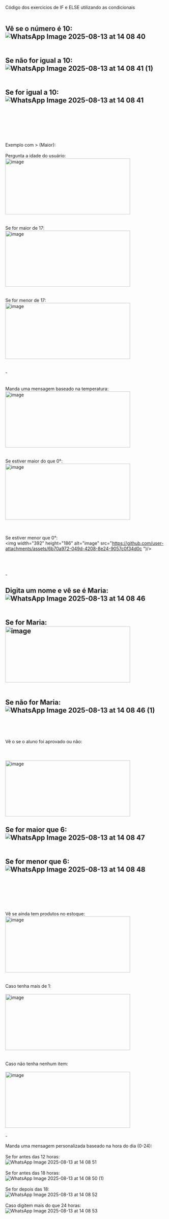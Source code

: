 Código dos exercicios de IF e ELSE utilizando as condicionais
<br><br>

Vê se o número é 10:
<br>
![WhatsApp Image 2025-08-13 at 14 08 40](https://github.com/user-attachments/assets/ca49c0ce-5f2c-455a-bdf8-a3c55192a945)
<br>
<br>
<br>
Se não for igual a 10: 
<br>
![WhatsApp Image 2025-08-13 at 14 08 41 (1)](https://github.com/user-attachments/assets/0b1661a9-bbb9-4238-bc62-47e968aea470)
<br>
<br>
<br>
Se for igual a 10:
<br>
![WhatsApp Image 2025-08-13 at 14 08 41](https://github.com/user-attachments/assets/c7bce9dc-5445-497d-ad22-719ee3e1eb28)
<br>
<br>
<br>
-
<br>
<br>
<br>
Exemplo com > (Maior):
<br>
<br>
Pergunta a idade do usuário:
<br>
<img width="392" height="176" alt="image" src="https://github.com/user-attachments/assets/a77b0726-d550-47bb-9e5a-cdd7972e575b)")/> 

<br>
<br>
<br>
Se for maior de 17:
<br>
<img width="392" height="176" alt="image" src="https://github.com/user-attachments/assets/14f25006-f4bc-419d-9600-bb4c0cee39f5")/>

<br>
<br>
<br>
Se for menor de 17:
<br>
<img width="392" height="176" alt="image" src="https://github.com/user-attachments/assets/2b346a98-fff8-46c3-886d-b4dcc0a06566")/>

<br>
<br>
<br>
-
<br>
<br>
<br>
Manda uma mensagem baseado na temperatura:
<br>
<img width="392" height="176" alt="image" src="https://github.com/user-attachments/assets/76ffb1ac-0c2a-43b4-9cfa-1671b9e2b7c0")/>
<br>
<br>
<br>
Se estiver maior do que 0°:
<br>
<img width="392" height="176" alt="image" src="https://github.com/user-attachments/assets/0b0d6c62-478f-4830-b160-0fce508ddb4a")/>

<br>
<br>
<br>

Se estiver menor que 0°:
<br>
<img width="392" height="186" alt="image" src="https://github.com/user-attachments/assets/6b70a972-049d-4208-8e24-9057c0f34d0c ")/>

<br>
<br>
<br>
-

Digita um nome e vê se é Maria:
<br>
![WhatsApp Image 2025-08-13 at 14 08 46](https://github.com/user-attachments/assets/9e97c159-c087-428f-86c2-e763deca49f2)
<br>
<br>
<br>
Se for Maria:
<br>
<img width="392" height="176" alt="image" src="https://github.com/user-attachments/assets/5f8d3b2f-3df7-43ea-a53c-893189f3c1fe" />
<br>
<br>
<br>
Se não for Maria:
<br>
![WhatsApp Image 2025-08-13 at 14 08 46 (1)](https://github.com/user-attachments/assets/401633a8-00f0-431d-bded-ea3e492a1d2a)
<br>
<br>
--
<br>
<br>
Vê o se o aluno foi aprovado ou não:
<br>
<br>
<br>
<br>
<img width="392" height="176" alt="image" src="https://github.com/user-attachments/assets/9753c02a-886c-4b81-9123-b3116daf2a18 ")/>


Se for maior que 6:
<br>
![WhatsApp Image 2025-08-13 at 14 08 47](https://github.com/user-attachments/assets/92747466-e8be-4d71-989c-54109e66d929)
<br>
<br>
<br>
Se for menor que 6:
<br>
![WhatsApp Image 2025-08-13 at 14 08 48](https://github.com/user-attachments/assets/1e6a7327-87c5-46b7-9df4-012c50d5873c)
<br>
<br>
<br>
--
<br>
<br>
<br>
Vê se ainda tem produtos no estoque:
<br>
<img width="392" height="176" alt="image" src="https://github.com/user-attachments/assets/3e93b455-cff0-4c22-9dfc-e29dc7676e07")/>
<br>
<br>
<br>
Caso tenha mais de 1:
<br>
<br>
<img width="392" height="176" alt="image" src="https://github.com/user-attachments/assets/40524ef5-5f12-48a0-9999-2af0d19ae814")/>
<br>
<br>
<br>
Caso não tenha nenhum item:
<br>
<br>
<img width="392" height="176" alt="image" src="https://github.com/user-attachments/assets/58b142b2-db48-4efa-9f00-4a8aea49b90a")/>


<br>
<br>
-


Manda uma mensagem personalizada baseado na hora do dia (0-24):
<br>
<br>
Se for antes das 12 horas:
<br>
![WhatsApp Image 2025-08-13 at 14 08 51](https://github.com/user-attachments/assets/dab95736-2040-42a7-bd8b-872fb3c118fc)
<br>
<br>
Se for antes das 18 horas:
<br>
![WhatsApp Image 2025-08-13 at 14 08 50 (1)](https://github.com/user-attachments/assets/0a423f24-110d-441b-be18-fd626b7d80f1)
<br>
<br>
Se for depois das 18:
<br>
![WhatsApp Image 2025-08-13 at 14 08 52](https://github.com/user-attachments/assets/699490f4-caa2-487e-919a-675f10b08016)
<br>
<br>
Caso digitem mais do que 24 horas:
<br>
![WhatsApp Image 2025-08-13 at 14 08 53](https://github.com/user-attachments/assets/2d4e12e4-ac8a-4f74-9e5a-b988b6e0e03c)
